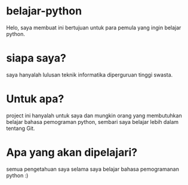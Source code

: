 # belajar-python
Helo, saya membuat ini bertujuan untuk para pemula yang ingin belajar python.

# siapa saya? 
saya hanyalah lulusan teknik informatika diperguruan tinggi swasta.

# Untuk apa?
project ini hanyalah untuk saya dan mungkin orang yang membutuhkan belajar bahasa pemograman python, sembari saya belajar lebih dalam tentang Git.

# Apa yang akan dipelajari?
semua pengetahuan saya selama saya belajar bahasa pemogramanan python :)
